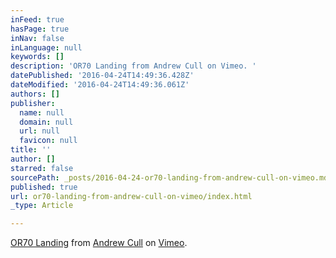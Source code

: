 ```yaml
---
inFeed: true
hasPage: true
inNav: false
inLanguage: null
keywords: []
description: 'OR70 Landing from Andrew Cull on Vimeo. '
datePublished: '2016-04-24T14:49:36.428Z'
dateModified: '2016-04-24T14:49:36.061Z'
authors: []
publisher:
  name: null
  domain: null
  url: null
  favicon: null
title: ''
author: []
starred: false
sourcePath: _posts/2016-04-24-or70-landing-from-andrew-cull-on-vimeo.md
published: true
url: or70-landing-from-andrew-cull-on-vimeo/index.html
_type: Article

---
```

[OR70 Landing][0] from [Andrew Cull][1] on [Vimeo][2].

[0]: https://vimeo.com/123793012
[1]: https://vimeo.com/user22707774
[2]: https://vimeo.com/